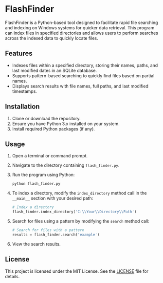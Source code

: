 # FlashFinder

FlashFinder is a Python-based tool designed to facilitate rapid file searching and indexing on Windows systems for quicker data retrieval. This program can index files in specified directories and allows users to perform searches across the indexed data to quickly locate files.

## Features

- Indexes files within a specified directory, storing their names, paths, and last modified dates in an SQLite database.
- Supports pattern-based searching to quickly find files based on partial names.
- Displays search results with file names, full paths, and last modified timestamps.

## Installation

1. Clone or download the repository.
2. Ensure you have Python 3.x installed on your system.
3. Install required Python packages (if any).

## Usage

1. Open a terminal or command prompt.
2. Navigate to the directory containing `flash_finder.py`.
3. Run the program using Python:

   ```bash
   python flash_finder.py
   ```

4. To index a directory, modify the `index_directory` method call in the `__main__` section with your desired path:

   ```python
   # Index a directory
   flash_finder.index_directory('C:\\Your\\Directory\\Path')
   ```

5. Search for files using a pattern by modifying the `search` method call:

   ```python
   # Search for files with a pattern
   results = flash_finder.search('example')
   ```

6. View the search results.

## License

This project is licensed under the MIT License. See the [LICENSE](LICENSE) file for details.